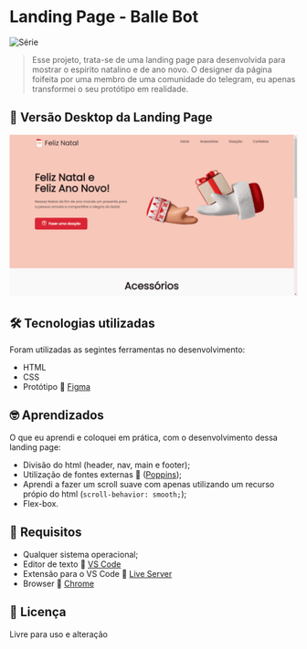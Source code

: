 # Landing Page - Balle Bot
![Série](https://img.shields.io/static/v1?label=ZairoBastos&message=FelizNatal&color=blue)

> Esse projeto, trata-se de uma landing page para desenvolvida para mostrar o espirito natalino e de ano novo. O designer da página foifeita por uma membro de uma comunidade do telegram, eu apenas transformei o seu protótipo em realidade.

## :camera_flash: Versão Desktop da Landing Page
![Imagem](images/ezgif.com-gif-maker.gif)

## :hammer_and_wrench: Tecnologias utilizadas
 Foram utilizadas as segintes ferramentas no desenvolvimento:
 - HTML
 - CSS
 - Protótipo :link: [Figma](https://www.figma.com/file/Yb9IBH56g7T1hdIyZ3BMNO/Desafios---Codel%C3%A2ndia?node-id=39341%3A687)

## :nerd_face: Aprendizados
O que eu aprendi e coloquei em prática, com o desenvolvimento dessa landing page:
 - Divisão do html (header, nav, main e footer);
 - Utilização de fontes externas :link: ([Poppins](https://fonts.google.com/specimen/Poppins));
 - Aprendi a fazer um scroll suave com apenas utilizando um recurso própio do html (``scroll-behavior: smooth;``);
 - Flex-box.

## :page_facing_up: Requisitos
- Qualquer sistema operacional;
- Editor de texto :link: [VS Code](https://code.visualstudio.com/)
- Extensão para o VS Code :link: [Live Server](https://marketplace.visualstudio.com/items?itemName=ritwickdey.LiveServer)
- Browser :link: [Chrome](https://www.google.pt/intl/pt-PT/chrome/?brand=ISCS&gclid=CjwKCAiAtouOBhA6EiwA2nLKHzAVeY7vzxHKqYQHR9e2iF4Q-UYwVeNg_5CdIuPOs6RF2hbwjslc8xoCK3QQAvD_BwE&gclsrc=aw.ds)

## :pencil: Licença
Livre para uso e alteração
